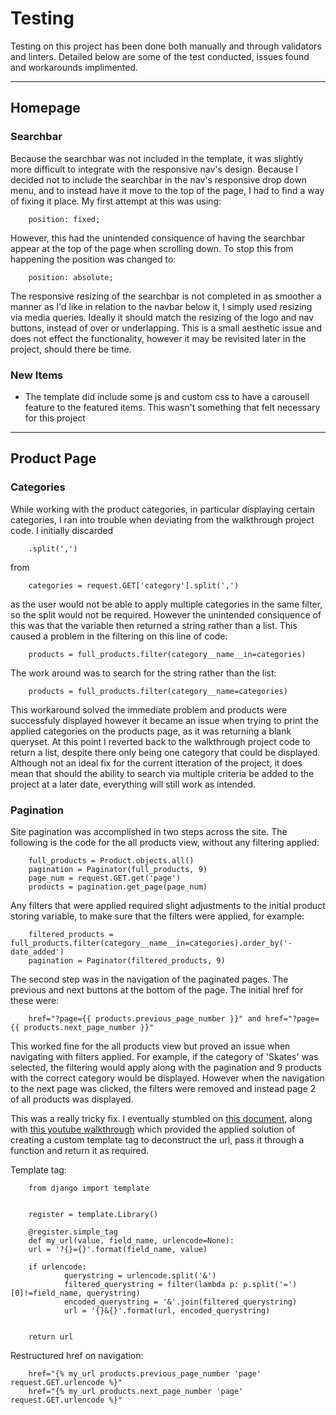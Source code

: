 # Testing

Testing on this project has been done both manually and through validators and linters. Detailed below are some of the test conducted, issues found and workarounds implimented.

---

## Homepage

### Searchbar

Because the searchbar was not included in the template, it was slightly more difficult to integrate with the responsive nav's design. Because I decided not to include the searchbar in the nav's responsive drop down menu, and to instead have it move to the top of the page, I had to find a way of fixing it place. My first attempt at this was using:

        position: fixed;

However, this had the unintended consiquence of having the searchbar appear at the top of the page when scrolling down. To stop this from happening the position was changed to:

        position: absolute;

The responsive resizing of the searchbar is not completed in as smoother a manner as I'd like in relation to the navbar below it, I simply used resizing via media queries. Ideally it should match the resizing of the logo and nav buttons, instead of over or underlapping. This is a small aesthetic issue and does not effect the functionality, however it may be revisited later in the project, should there be time.

### New Items

- The template did include some js and custom css to have a carousell feature to the featured items. This wasn't something that felt necessary for this project

---

## Product Page

### Categories

While working with the product categories, in particular displaying certain categories, I ran into trouble when deviating from the walkthrough project code. I initially discarded

        .split(',')

from

        categories = request.GET['category'].split(',')

as the user would not be able to apply multiple categories in the same filter, so the split would not be required. However the unintended consiquence of this was that the variable then returned a string rather than a list. This caused a problem in the filtering on this line of code:

        products = full_products.filter(category__name__in=categories)

The work around was to search for the string rather than the list:

        products = full_products.filter(category__name=categories)

This workaround solved the immediate problem and products were successfuly displayed however it became an issue when trying to print the applied categories on the products page, as it was returning a blank queryset. At this point I reverted back to the walkthrough project code to return a list, despite there only being one category that could be displayed. Although not an ideal fix for the current itteration of the project, it does mean that should the ability to search via multiple criteria be added to the project at a later date, everything will still work as intended.

### Pagination

Site pagination was accomplished in two steps across the site. The following is the code for the all products view, without any filtering applied:

        full_products = Product.objects.all()
        pagination = Paginator(full_products, 9)
        page_num = request.GET.get('page')
        products = pagination.get_page(page_num)

Any filters that were applied required slight adjustments to the initial product storing variable, to make sure that the filters were applied, for example:

        filtered_products = full_products.filter(category__name__in=categories).order_by('-date_added')
        pagination = Paginator(filtered_products, 9)

The second step was in the navigation of the paginated pages. The previous and next buttons at the bottom of the page. The initial href for these were:

        href="?page={{ products.previous_page_number }}" and href="?page={{ products.next_page_number }}"

This worked fine for the all products view but proved an issue when navigating with filters applied. For example, if the category of 'Skates' was selected, the filtering would apply along with the pagination and 9 products with the correct category would be displayed. However when the navigation to the next page was clicked, the filters were removed and instead page 2 of all products was displayed.

This was a really tricky fix. I eventually stumbled on [this document](https://simpleisbetterthancomplex.com/snippet/2016/08/22/dealing-with-querystring-parameters.html), along with [this youtube walkthrough](https://www.youtube.com/watch?v=dkJ3uqkdCcY) which provided the applied solution of creating a custom template tag to deconstruct the url, pass it through a function and return it as required.

Template tag:

        from django import template


        register = template.Library()

        @register.simple_tag
        def my_url(value, field_name, urlencode=None):
        url = '?{}={}'.format(field_name, value)

        if urlencode:
                querystring = urlencode.split('&')
                filtered_querystring = filter(lambda p: p.split('=')[0]!=field_name, querystring)
                encoded_querystring = '&'.join(filtered_querystring)
                url = '{}&{}'.format(url, encoded_querystring)

        
        return url

Restructured href on  navigation:

        href="{% my_url products.previous_page_number 'page' request.GET.urlencode %}"
        href="{% my_url products.next_page_number 'page' request.GET.urlencode %}"



